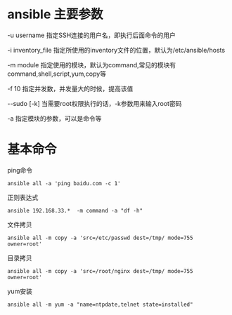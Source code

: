 # ansible 主要参数

-u username     指定SSH连接的用户名，即执行后面命令的用户

-i inventory_file 指定所使用的inventory文件的位置，默认为/etc/ansible/hosts

-m module    指定使用的模块，默认为command,常见的模块有command,shell,script,yum,copy等

-f  10       指定并发数，并发量大的时候，提高该值

--sudo [-k]  当需要root权限执行的话，-k参数用来输入root密码

-a           指定模块的参数，可以是命令等

# 基本命令

ping命令

`ansible all -a 'ping baidu.com -c 1'`

正则表达式

`ansible 192.168.33.*  -m command -a "df -h"`

文件拷贝

`ansible all -m copy -a 'src=/etc/passwd dest=/tmp/ mode=755 owner=root'`

目录拷贝

`ansible all -m copy -a 'src=/root/nginx dest=/tmp/ mode=755 owner=root'`

yum安装

`ansible all -m yum -a "name=ntpdate,telnet state=installed"`

























